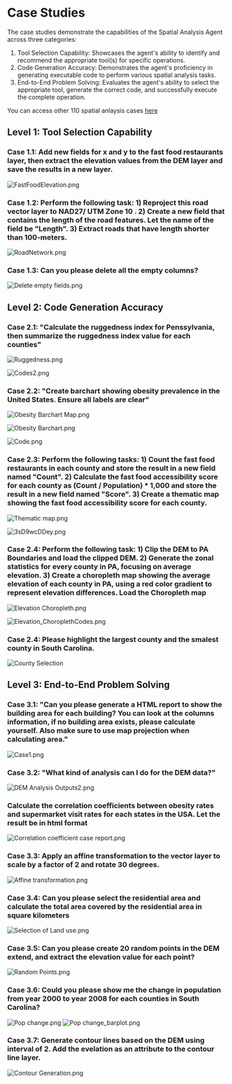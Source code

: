 # Case Studies
The case studies demonstrate the capabilities of the Spatial Analysis Agent across three categories:

1. Tool Selection Capability: Showcases the agent's ability to identify and recommend the appropriate tool(s) for specific operations.
2. Code Generation Accuracy: Demonstrates the agent's proficiency in generating executable code to perform various spatial analysis tasks.
3. End-to-End Problem Solving: Evaluates the agent's ability to select the appropriate tool, generate the correct code, and successfully execute the complete operation.

You can access other 110 spatial anlaysis cases [here](https://giscience.psu.edu/copilot_test/) 

## Level 1: Tool Selection Capability
### Case 1.1: Add new fields for x and y to the fast food restaurants layer, then extract the elevation values from the DEM layer and save the results in a new layer.

![FastFoodElevation.png](Doc%2FCase%20Studies%2FLevel%201%2FPA%20DEM%20and%20Fast%20foods%2FFastFoodElevation.png)

### Case 1.2: Perform the following task: 1) Reproject this road vector layer to NAD27/ UTM Zone 10 . 2) Create a new field that contains the length of the road features. Let the name of the field be "Length". 3) Extract roads that have length shorter than 100-meters.

![RoadNetwork.png](Doc%2FCase%20Studies%2FLevel%201%2FRoadNetwork%2FRoadNetwork.png)

### Case 1.3: Can you please delete all the empty columns?

![Delete empty fields.png](Doc%2FCase%20Studies%2FLevel%201%2FData%20processing%2FDelete%20empty%20fields.png)

## Level 2: Code Generation Accuracy
### Case 2.1: "Calculate the ruggedness index for Penssylvania, then summarize the ruggedness index value for each counties"

![Ruggedness.png](Doc%2FCase%20Studies%2FLevel%202%2FRuggedness%2FRuggedness.png)

![Codes2.png](Doc%2FCase%20Studies%2FLevel%202%2FRuggedness%2FCodes2.png)


### Case 2.2: "Create barchart showing obesity prevalence in the United States. Ensure all labels are clear"

![Obesity Barchart Map.png](Doc%2FCase%20Studies%2FLevel%202%2FObesity%20Barchart%2FObesity%20Barchart%20Map.png)

![Obesity Barchart.png](Doc%2FCase%20Studies%2FLevel%202%2FObesity%20Barchart%2FObesity%20Barchart.png)

![Code.png](Doc%2FCase%20Studies%2FLevel%202%2FObesity%20Barchart%2FCode.png)


### Case 2.3: Perform the following tasks: 1) Count the fast food restaurants in each county and store the result in a new field named "Count". 2) Calculate the fast food accessibility score for each county as (Count / Population) * 1,000 and store the result in a new field named "Score". 3) Create a thematic map showing the fast food accessibility score for each county. 

![Thematic map.png](Doc%2FCase%20Studies%2FLevel%202%2FObesity%20Score%20and%20fast%20food%2FThematic%20map.png)

![3sD9wcDDey.png](Doc%2FCase%20Studies%2FLevel%202%2FObesity%20Score%20and%20fast%20food%2F3sD9wcDDey.png)

### Case 2.4: Perform the following task: 1) Clip the DEM to PA Boundaries and load the clipped DEM. 2) Generate the zonal statistics for every county in PA, focusing on average elevation. 3) Create a choropleth map showing the average elevation of each county in PA, using a red color gradient to represent elevation differences. Load the Choropleth map
![Elevation Choropleth.png](Doc%2FCase%20Studies%2FLevel%202%2FElevation%20Choropleth%2FElevation%20Choropleth.png)

![Elevation_ChoroplethCodes.png](Doc%2FCase%20Studies%2FLevel%202%2FElevation%20Choropleth%2FElevation_ChoroplethCodes.png)

### Case 2.4: Please highlight the largest county and the smalest county in South Carolina.
![County Selection](Doc/Case%20Studies/Level%202/CountySelection.png)


## Level 3: End-to-End Problem Solving

### Case 3.1: "Can you please generate a HTML report to show the building area for each building? You can look at the columns information, if no building area exists, please calculate yourself. Also make sure to use map projection when calculating area."

![Case1.png](Doc%2FCase%20Studies%2FLevel%203%2FCase1.png)

### Case 3.2: "What kind of analysis can I do for the DEM data?"
![DEM Analysis Outputs2.png](Doc%2FCase%20Studies%2FLevel%203%2FDEM%20Analysis%2FDEM%20Analysis%20Outputs2.png)

### Calculate the correlation coefficients between obesity rates and supermarket visit rates for each states in the USA. Let the result be in html format

![Correlation coefficient case report.png](Doc%2FCase%20Studies%2FLevel%203%2FCorrelation%20Coefficient%2FCorrelation%20coefficient%20case%20report.png)

### Case 3.3: Apply an affine transformation to the vector layer to scale by a factor of 2 and rotate 30 degrees.

![Affine transformation.png](Doc%2FCase%20Studies%2FLevel%202%2FAffine%20Transformation%2FAffine%20transformation.png)

### Case 3.4: Can you please select the residential area and calculate the total area covered by the residential area in square kilometers

![Selection of Land use.png](Doc%2FCase%20Studies%2FLevel%203%2FSelection%20of%20Land%20use.png)

### Case 3.5: Can you please create 20 random points in the DEM extend, and extract the elevation value for each point?

![Random Points.png](Doc%2FCase%20Studies%2FLevel%203%2FRandom%20Points.png)

### Case 3.6: Could you please show me the change in population from year 2000 to year 2008 for each counties in South Carolina?

![Pop change.png](Doc%2FCase%20Studies%2FLevel%201%2FData%20processing%2FPop%20change.png)
![Pop change_barplot.png](Doc%2FCase%20Studies%2FLevel%201%2FData%20processing%2FPop%20change_barplot.png)


### Case 3.7: Generate contour lines based on the DEM using interval of 2. Add the evelation as an attribute to the contour line layer.
![Contour Generation.png](Doc%2FCase%20Studies%2FLevel%203%2FContour%20Generation.png)

